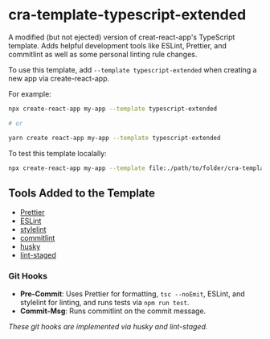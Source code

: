 # cra-template-typescript-extended

A modified (but not ejected) version of creat-react-app's TypeScript template. Adds helpful development tools like ESLint, Prettier, and commitlint as well as some personal linting rule changes.

To use this template, add `--template typescript-extended` when creating a new app via create-react-app.

For example:

```sh
npx create-react-app my-app --template typescript-extended

# or

yarn create react-app my-app --template typescript-extended
```

To test this template localally:

```sh
npx create-react-app my-app --template file:./path/to/folder/cra-template-typescript-extended
```

## Tools Added to the Template

- [Prettier](https://prettier.io/)
- [ESLint](https://eslint.org/)
- [stylelint](https://stylelint.io/)
- [commitlint](https://commitlint.js.org/#/)
- [husky](https://github.com/typicode/husky)
- [lint-staged](https://github.com/okonet/lint-staged)

### Git Hooks

- **Pre-Commit**: Uses Prettier for formatting, `tsc --noEmit`, ESLint, and stylelint for linting, and runs tests via `npm run test`.
- **Commit-Msg**: Runs commitlint on the commit message.

*These git hooks are implemented via husky and lint-staged.*
